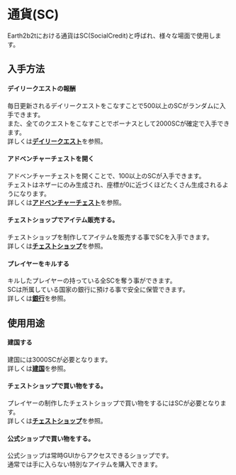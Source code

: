 # 通貨(SC)
Earth2b2tにおける通貨はSC(SocialCredit)と呼ばれ、様々な場面で使用します。

## 入手方法
#### デイリークエストの報酬  

毎日更新されるデイリークエストをこなすことで500以上のSCがランダムに入手できます。  
また、全てのクエストをこなすことでボーナスとして2000SCが確定で入手できます。  
詳しくは[**デイリークエスト**](/guide/dailyquest)を参照。

#### アドベンチャーチェストを開く  

アドベンチャーチェストを開くことで、100以上のSCが入手できます。  
チェストはネザーにのみ生成され、座標が0に近づくほどたくさん生成されるようになります。  
詳しくは[**アドベンチャーチェスト**](/guide/adventurechest)を参照。

#### チェストショップでアイテム販売する。

チェストショップを制作してアイテムを販売する事でSCを入手できます。  
詳しくは[**チェストショップ**](/guide/chestshop)を参照。

#### プレイヤーをキルする  

キルしたプレイヤーの持っている全SCを奪う事ができます。  
SCは所属している国家の銀行に預ける事で安全に保管できます。  
詳しくは[**銀行**](/guide/bank)を参照。


## 使用用途
#### 建国する   

建国には3000SCが必要となります。  
詳しくは[**建国**](/guide/nation)を参照。

#### チェストショップで買い物をする。

プレイヤーの制作したチェストショップで買い物をするにはSCが必要となります。  
詳しくは[**チェストショップ**](/guide/chestshop)を参照。

#### 公式ショップで買い物をする。

公式ショップは常時GUIからアクセスできるショップです。  
通常では手に入らない特別なアイテムを購入できます。
